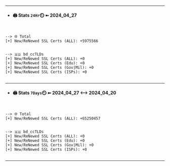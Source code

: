 

---
- #### 🖨️ **Stats** `24Hr`⏲️ ➼ 2024_04_27
```console


--> 🌐 Total
[+] New/ReNewed SSL Certs (ALL): +5975566


--> 🇧🇩 bd_ccTLDs
[+] New/ReNewed SSL Certs (ALL): +0
[+] New/ReNewed SSL Certs (Edu): +0
[+] New/ReNewed SSL Certs (Gov|Mil): +0
[+] New/ReNewed SSL Certs (ISPs): +0


```

---
- #### 🖨️ **Stats** `7Days`⏲️ ➼ 2024_04_27 <--> 2024_04_20
```console


--> 🌐 Total
[+] New/ReNewed SSL Certs (ALL): +65250457


--> 🇧🇩 bd_ccTLDs
[+] New/ReNewed SSL Certs (ALL): +0
[+] New/ReNewed SSL Certs (Edu): +0
[+] New/ReNewed SSL Certs (Gov|Mil): +0
[+] New/ReNewed SSL Certs (ISPs): +0


```

---

